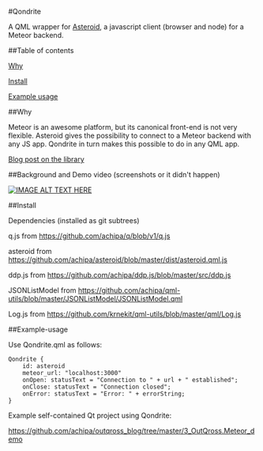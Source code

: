 #Qondrite

A QML wrapper for [Asteroid](https://github.com/mondora/asteroid), a 
javascript client (browser and node) for a Meteor backend.

##Table of contents

[Why](#why)

[Install](#install)

[Example usage](#example-usage)

##Why

Meteor is an awesome platform, but its canonical
front-end is not very flexible. Asteroid gives the
possibility to connect to a Meteor backend with any JS app.
Qondrite in turn makes this possible to do in any QML app.

[Blog post on the library](http://mondora.com/#!/post/e2da7bd7ccb774de13324488b4e24abd)

##Background and Demo video (screenshots or it didn't happen)

[![IMAGE ALT TEXT HERE](http://img.youtube.com/vi/A9KqDrqYRsc/0.jpg)](http://www.youtube.com/watch?v=A9KqDrqYRsc)

##Install

Dependencies (installed as git subtrees)

q.js from https://github.com/achipa/q/blob/v1/q.js

asteroid from https://github.com/achipa/asteroid/blob/master/dist/asteroid.qml.js

ddp.js from https://github.com/achipa/ddp.js/blob/master/src/ddp.js

JSONListModel from https://github.com/achipa/qml-utils/blob/master/JSONListModel/JSONListModel.qml

Log.js from https://github.com/krnekit/qml-utils/blob/master/qml/Log.js

##Example-usage

Use Qondrite.qml as follows:

    Qondrite {
        id: asteroid
        meteor_url: "localhost:3000"
        onOpen: statusText = "Connection to " + url + " established";
        onClose: statusText = "Connection closed";
        onError: statusText = "Error: " + errorString;
    }

Example self-contained Qt project using Qondrite:

https://github.com/achipa/outqross_blog/tree/master/3_OutQross.Meteor_demo

